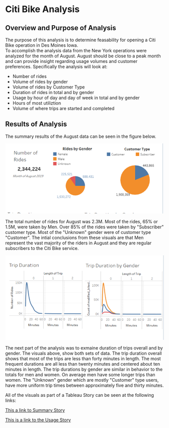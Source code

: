# Citi Bike Analysis
## Overview and Purpose of Analysis
The purpose of this analysis is to determine feasability for opening a Citi Bike operation in Des Moines Iowa.  
To accomplish the analysis data from the New York operations were analyzed for the month of August.  August should be close to a peak month and can provide insight regarding usage volumes and customer preferences.
Specifically the analysis will look at:
-  Number of rides 
-  Volume of rides by gender
-  Volume of rides by Customer Type
-  Duration of rides in total and by gender
-  Usage by hour of day and day of week in total and by gender
-  Hours of most utiliztion 
-  Volume of where trips are started and completed

## Results of Analysis
The summary results of the August data can be seen in the figure below.

<img src="Summary_statistics.png" alt="Summary Statistics" >

The total number of rides for August was 2.3M.  Most of the rides, 65% or 1.5M, were taken by Men.  Over 85% of the rides were taken by "Subscriber" customer type.  Most of the "Unknown" gender were of customer type "Customer".  The intial conclusions from these visuals are that Men represent the vast majority of the riders in August and they are regular subscribers to the Citi Bike service.

<img src="trip_durations.png">
 
 The next part of the analysis was to exmaine duration of trips overall and by gender.  The visuals above, show both sets of data.  The trip duration overall shows that most of the trips are less than forty minutes in length.  The most frequent durations are all less than twenty minutes and centered about ten minutes in length.
  The trip durations by gender are similar in behavior to the totals for men and women.  On average men have some longer trips than women.  The "Unknown" gender which are mostly "Customer" type users, have more uniform trip times between approximately  five and thirty minutes.






All of the visuals as part of a Tableau Story can be seen at the following links:

[This a link to Summary Story](https://public.tableau.com/app/profile/bill.remy/viz/Mod14Challenge_16557427414530/CitiBikeOverview?publish=yes)


[This is a link to the Usage Story](https://public.tableau.com/app/profile/bill.remy/viz/Mod14Challenge_16557427414530/CitiBikeUsage?publish=yes)
